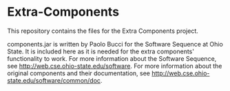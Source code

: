 # Extra-Components
This repository contains the files for the Extra Components project.

components.jar is written by Paolo Bucci for the Software Sequence at Ohio State. It is included here as it is needed for the extra components' functionality to work.
For more information about the Software Sequence, see http://web.cse.ohio-state.edu/software.
For more information about the original components and their documentation, see http://web.cse.ohio-state.edu/software/common/doc.
